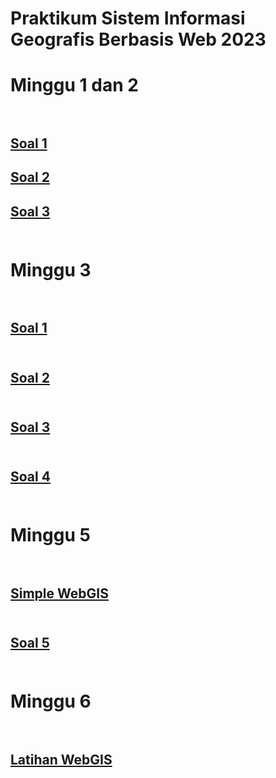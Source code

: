 # Praktikum Sistem Informasi Geografis Berbasis Web 2023

<body>


<p style="background-image: url('https://ft.ugm.ac.id/wp-content/uploads/sites/1862/2021/08/20200903_123924-2.jpg');">

<h1>
Minggu 1 dan 2<br><br>
</h1>

<h2>
<a href="/sigweb/M1_2_Soal_1.html">Soal 1</a><br>
</h2>

<h2>
<a href="/sigweb/M1_2_Soal_2.html">Soal 2</a><br>
</h2>

<h2>
<a href="https://muhammadrafihakimi.wixsite.com/my-site">Soal 3</a><br><br>
</h2>
</p>

<h1>
Minggu 3<br><br>
</h1>

<h2>
<a href="/sigweb/no-1.html">Soal 1</a><br><br>
</h2>

<h2>
<a href="/sigweb/no-2.html">Soal 2</a><br><br>
</h2>

<h2>
<a href="/sigweb/no-3.html">Soal 3</a><br><br>
</h2>

<h2>
<a href="/sigweb/no-4.html">Soal 4</a><br><br>
</h2>

<h1>
Minggu 5<br><br>
</h1>
<h2>
<a href="/sigweb/m5_leaflet.html">Simple WebGIS</a><br><br>
</h2>
<h2>
<a href="/sigweb/no-5.html">Soal 5</a><br><br>
</h2>

<h1>
Minggu 6<br><br>
</h1>
<h2>
<a href="https://rafihakimi.github.io/sample-leafletjs"> Latihan WebGIS</a><br><br>

</body>
